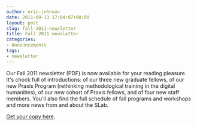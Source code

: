```yaml
---
author: eric-johnson
date: 2011-09-13 17:04:07+00:00
layout: post
slug: fall-2011-newsletter
title: Fall 2011 newsletter
categories:
- Announcements
tags:
- newsletter
---
```


Our Fall 2011 newsletter (PDF) is now available for your reading pleasure. It's chock full of introductions: of our three new graduate fellows, of our new Praxis Program (rethinking methodological training in the digital humanities), of our new cohort of Praxis fellows, and of four new staff members. You'll also find the full schedule of fall programs and workshops and more news from and about the SLab.

[Get your copy here](http://www.scholarslab.org/wp-content/uploads/2011/09/SLabFall2011news-final.pdf).
